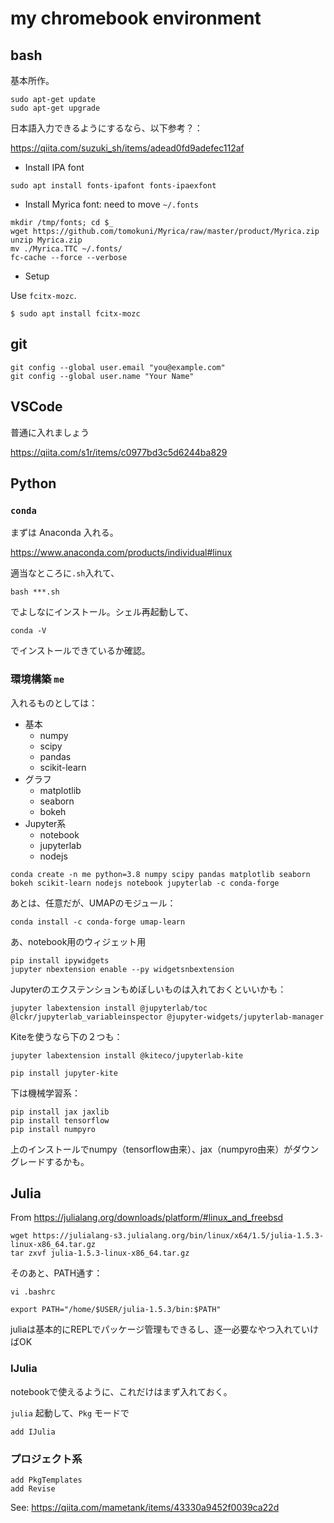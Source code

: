 # my chromebook environment

## bash

基本所作。

```
sudo apt-get update
sudo apt-get upgrade
```

日本語入力できるようにするなら、以下参考？：

https://qiita.com/suzuki_sh/items/adead0fd9adefec112af

- Install IPA font

```
sudo apt install fonts-ipafont fonts-ipaexfont
```

- Install Myrica font: need to move ``~/.fonts``

```
mkdir /tmp/fonts; cd $_
wget https://github.com/tomokuni/Myrica/raw/master/product/Myrica.zip
unzip Myrica.zip
mv ./Myrica.TTC ~/.fonts/
fc-cache --force --verbose
```

- Setup

Use ``fcitx-mozc``.

```
$ sudo apt install fcitx-mozc
```




## git

```
git config --global user.email "you@example.com"
git config --global user.name "Your Name"
```

## VSCode

普通に入れましょう

https://qiita.com/s1r/items/c0977bd3c5d6244ba829

## Python

### ``conda``

まずは Anaconda 入れる。

https://www.anaconda.com/products/individual#linux

適当なところに``.sh``入れて、

``bash ***.sh``

でよしなにインストール。シェル再起動して、

``conda -V``

でインストールできているか確認。

### 環境構築 ``me``

入れるものとしては：

- 基本
  - numpy
  - scipy
  - pandas
  - scikit-learn
- グラフ
  - matplotlib
  - seaborn
  - bokeh
- Jupyter系
  - notebook
  - jupyterlab
  - nodejs

```
conda create -n me python=3.8 numpy scipy pandas matplotlib seaborn bokeh scikit-learn nodejs notebook jupyterlab -c conda-forge
```

あとは、任意だが、UMAPのモジュール：

``conda install -c conda-forge umap-learn``


あ、notebook用のウィジェット用

```
pip install ipywidgets
jupyter nbextension enable --py widgetsnbextension
```


Jupyterのエクステンションもめぼしいものは入れておくといいかも：

``jupyter labextension install @jupyterlab/toc @lckr/jupyterlab_variableinspector @jupyter-widgets/jupyterlab-manager``


Kiteを使うなら下の２つも：

``jupyter labextension install @kiteco/jupyterlab-kite ``

``pip install jupyter-kite``



下は機械学習系：

```
pip install jax jaxlib
pip install tensorflow
pip install numpyro
```

上のインストールでnumpy（tensorflow由来）、jax（numpyro由来）がダウングレードするかも。


## Julia

From https://julialang.org/downloads/platform/#linux_and_freebsd

```
wget https://julialang-s3.julialang.org/bin/linux/x64/1.5/julia-1.5.3-linux-x86_64.tar.gz
tar zxvf julia-1.5.3-linux-x86_64.tar.gz
```

そのあと、PATH通す：

``vi .bashrc``

``
export PATH="/home/$USER/julia-1.5.3/bin:$PATH"
``

juliaは基本的にREPLでパッケージ管理もできるし、逐一必要なやつ入れていけばOK

### IJulia

notebookで使えるように、これだけはまず入れておく。

``julia`` 起動して、``Pkg`` モードで

```
add IJulia
```

### プロジェクト系

```
add PkgTemplates
add Revise
```

See: https://qiita.com/mametank/items/43330a9452f0039ca22d
